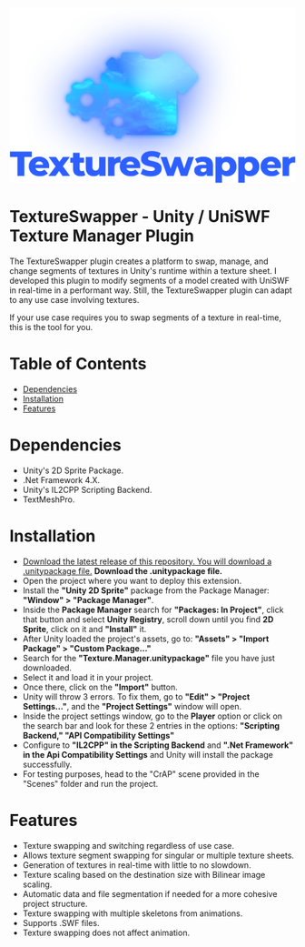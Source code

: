 <p align="center">
  <img src="https://raw.githubusercontent.com/Unovamata/TextureSwapper-Unity-UniSWF-Plugin/main/logo.png" />
</p>

# TextureSwapper - Unity / UniSWF Texture Manager Plugin

The TextureSwapper plugin creates a platform to swap, manage, and change segments of textures in Unity's runtime within a texture sheet. I developed this plugin to modify segments of a model created with UniSWF in real-time in a performant way. Still, the TextureSwapper plugin can adapt to any use case involving textures.

If your use case requires you to swap segments of a texture in real-time, this is the tool for you.

# Table of Contents

* [Dependencies](#Dependencies)
* [Installation](#Installation)
* [Features](#Features)

# Dependencies

- Unity's 2D Sprite Package.
- .Net Framework 4.X.
- Unity's IL2CPP Scripting Backend.
- TextMeshPro.

# Installation

- [Download the latest release of this repository. You will download a .unitypackage file.](https://github.com/Unovamata/Unity-UniSWF-Texture-Manager/releases "Download the latest release of this repository.") **Download the .unitypackage file.**
- Open the project where you want to deploy this extension.
- Install the **"Unity 2D Sprite"** package from the Package Manager: **"Window" > "Package Manager"**. 
- Inside the **Package Manager** search for **"Packages: In Project"**, click that button and select **Unity Registry**, scroll down until you find **2D Sprite**, click on it and **"Install"** it.
- After Unity loaded the project's assets, go to:  **"Assets" > "Import Package" > "Custom Package..."**
- Search for the **"Texture.Manager.unitypackage"** file you have just downloaded. 
- Select it and load it in your project.
- Once there, click on the **"Import"** button.
- Unity will throw 3 errors. To fix them, go to **"Edit" > "Project Settings..."**, and the **"Project Settings"** window will open.
- Inside the project settings window, go to the **Player** option or click on the search bar and look for these 2 entries in the options: **"Scripting Backend," "API Compatibility Settings"**
- Configure to **"IL2CPP" in the Scripting Backend** and **".Net Framework" in the Api Compatibility Settings** and Unity will install the package successfully. 
- For testing purposes, head to the "CrAP" scene provided in the "Scenes" folder and run the project.

# Features

- Texture swapping and switching regardless of use case.
- Allows texture segment swapping for singular or multiple texture sheets.
- Generation of textures in real-time with little to no slowdown.
- Texture scaling based on the destination size with Bilinear image scaling.
- Automatic data and file segmentation if needed for a more cohesive project structure.
- Texture swapping with multiple skeletons from animations.
- Supports .SWF files.
- Texture swapping does not affect animation.
